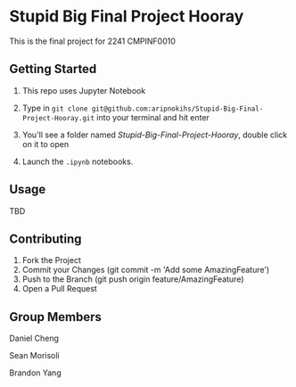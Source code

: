 # Stupid Big Final Project Hooray

This is the final project for 2241 CMPINF0010

## Getting Started

1. This repo uses Jupyter Notebook

2. Type in `git clone git@github.com:aripnokihs/Stupid-Big-Final-Project-Hooray.git` into your terminal and hit enter

3. You'll see a folder named *Stupid-Big-Final-Project-Hooray*, double click on it to open

4. Launch the `.ipynb` notebooks.

## Usage

TBD

## Contributing

1. Fork the Project
2. Commit your Changes (git commit -m 'Add some AmazingFeature')
3. Push to the Branch (git push origin feature/AmazingFeature)
4. Open a Pull Request
 
## Group Members

Daniel Cheng

Sean Morisoli

Brandon Yang